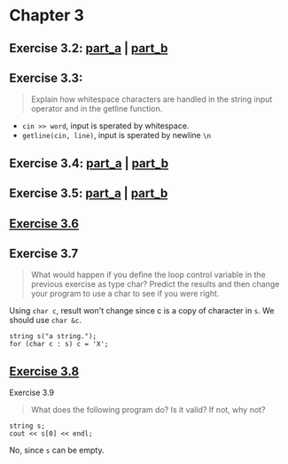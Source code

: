Chapter 3
=======
Exercise 3.2: [part_a](https://github.com/gong7788/cpp-primer/blob/master/ch03/ex3_2a.cpp) | [part_b](https://github.com/gong7788/cpp-primer/blob/master/ch03/ex3_2b.cpp)
-----
Exercise 3.3:
-----
> Explain how whitespace characters are handled in the string input operator and in the getline function.
  + `cin >> word`, input is sperated by whitespace. 
  + `getline(cin, line)`, input is sperated by newline `\n`
 
Exercise 3.4: [part_a](https://github.com/gong7788/cpp-primer/blob/master/ch03/ex3_4a.cpp) | [part_b](https://github.com/gong7788/cpp-primer/blob/master/ch03/ex3_4b.cpp)
----
Exercise 3.5: [part_a](https://github.com/gong7788/cpp-primer/blob/master/ch03/ex3_5a.cpp) | [part_b](https://github.com/gong7788/cpp-primer/blob/master/ch03/ex3_5b.cpp)
----
[Exercise 3.6](https://github.com/gong7788/cpp-primer/blob/master/ch03/ex3_6.cpp)
---
Exercise 3.7
---
> What would happen if you define the loop control variable in the previous exercise as type char? Predict the results and then change your program to use a char to see if you were right.

Using `char c`, result won't change since c is a copy of character in `s`. We should use `char &c`.   
```
string s("a string.");    
for (char c : s) c = 'X';
```

[Exercise 3.8](https://github.com/gong7788/cpp-primer/blob/master/ch03/ex3_8.cpp)
---
Exercise 3.9
> What does the following program do? Is it valid? If not, why not?
```
string s;
cout << s[0] << endl;
```

No, since `s` can be empty. 
